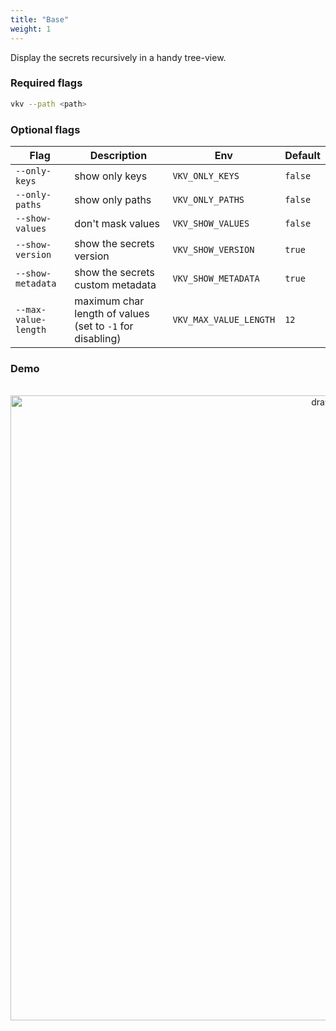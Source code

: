 ```yaml
---
title: "Base"
weight: 1
---
```


Display the secrets recursively in a handy tree-view. 

### Required flags

```bash
vkv --path <path>
```

### Optional flags
| Flag                  | Description                                                                       | Env                    | Default |
|-----------------------|-----------------------------------------------------------------------------------|------------------------|---------|
| `--only-keys`         | show only keys                                                                    | `VKV_ONLY_KEYS`        | `false` |
| `--only-paths`        | show only paths                                                                   | `VKV_ONLY_PATHS`       | `false` |
| `--show-values`       | don't mask values                                                                 | `VKV_SHOW_VALUES`      | `false` |
| `--show-version`      | show the secrets version                                                          | `VKV_SHOW_VERSION`     | `true`  |
| `--show-metadata`     | show the secrets custom metadata                                                  | `VKV_SHOW_METADATA`    | `true`  |
| `--max-value-length`  | maximum char length of values (set to `-1` for disabling)                         | `VKV_MAX_VALUE_LENGTH` | `12`    |

### Demo
<div align="center">
<br>
<img src="https://media.githubusercontent.com/media/FalcoSuessgott/vkv/master/www/static/images/base.gif" alt="drawing" width="1000"/>
</div>
